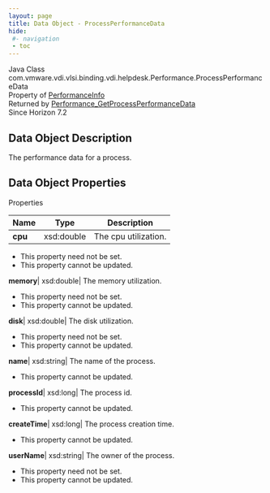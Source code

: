 ```yaml
---
layout: page
title: Data Object - ProcessPerformanceData
hide:
 #- navigation
 - toc
---
```






Java Class
    com.vmware.vdi.vlsi.binding.vdi.helpdesk.Performance.ProcessPerformanceData  
Property of
     [PerformanceInfo](vdi.helpdesk.Performance.PerformanceInfo.md#field_detail)  
Returned by
     [Performance_GetProcessPerformanceData](vdi.helpdesk.Performance.md#getProcessPerformanceData)  
Since 
    Horizon 7.2

## Data Object Description 

The performance data for a process. 

## Data Object Properties

Properties

Name |  Type |  Description   
---|---|---  
**cpu**|  xsd:double|  The cpu utilization.   


 * This property need not be set.
 * This property cannot be updated.

  
**memory**|  xsd:double|  The memory utilization.   


 * This property need not be set.
 * This property cannot be updated.

  
**disk**|  xsd:double|  The disk utilization.   


 * This property need not be set.
 * This property cannot be updated.

  
**name**|  xsd:string|  The name of the process.   


 * This property cannot be updated.

  
**processId**|  xsd:long|  The process id.   


 * This property cannot be updated.

  
**createTime**|  xsd:long|  The process creation time.   


 * This property cannot be updated.

  
**userName**|  xsd:string|  The owner of the process.   


 * This property need not be set.
 * This property cannot be updated.

  
  
  
   
  
  

